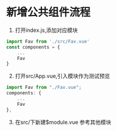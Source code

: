 # 新增公共组件流程

1. 打开index.js,添加对应模块
```javascript
import Fav from './src/Fav.vue'
const components = {
    ...
    Fav
}
```

2. 打开src/App.vue,引入模块作为测试预览
```javascript
import Fav from "./Fav.vue";
components: {
    ...
    Fav
},
```

3. 在src/下新建$module.vue
参考其他模块
